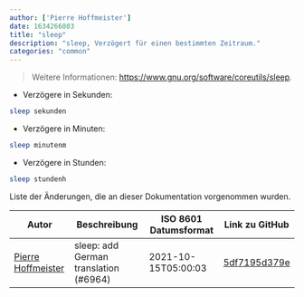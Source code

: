 ```yaml
---
author: ['Pierre Hoffmeister']
date: 1634266803
title: "sleep"
description: "sleep, Verzögert für einen bestimmten Zeitraum."
categories: "common"
---
```

> Weitere Informationen: <https://www.gnu.org/software/coreutils/sleep>.

- Verzögere in Sekunden:

```bash
sleep sekunden
```

- Verzögere in Minuten:

```bash
sleep minutenm
```

- Verzögere in Stunden:

```bash
sleep stundenh
```
Liste der Änderungen, die an dieser Dokumentation vorgenommen wurden.


Autor | Beschreibung | ISO 8601 Datumsformat | Link zu GitHub
------|-----|-----|-----
[Pierre Hoffmeister](mailto:1093398+phoffmeister@users.noreply.github.com) | sleep: add German translation (#6964) | 2021-10-15T05:00:03 | [5df7195d379e](https://github.com/tldr-pages/tldr/commit/5df7195d379e30aacfd716f3c94efe01b24b4fd4)

